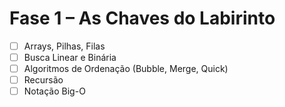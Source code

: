 # Fase 1 – As Chaves do Labirinto

- [ ] Arrays, Pilhas, Filas
- [ ] Busca Linear e Binária
- [ ] Algoritmos de Ordenação (Bubble, Merge, Quick)
- [ ] Recursão
- [ ] Notação Big-O
